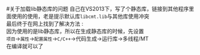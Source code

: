#关于加载lib静态库的问题
自己在VS2013下，写了个静态库，链接到其他程序里面使用的使用，老是提示默认库`libcmt.lib`与其他库使用冲突          
最后终于在网上找到了解决方法 :       
因为使用的是lib静态库，所以在生成静态库的时候，先设置          
`项目`->`属性`->`配置属性`->`C/C++`->代码生成->运行库->多线程/MT        
在编译就可以了